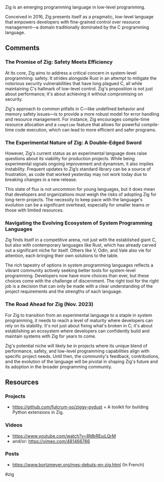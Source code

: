 Zig is an emerging programming language in low-level programming.

Conceived in 2016, Zig presents itself as a pragmatic, low-level language that empowers developers with fine-grained control over resource management—a domain traditionally dominated by the C programming language.

## Comments

### The Promise of Zig: Safety Meets Efficiency

At its core, Zig aims to address a critical concern in system-level programming: safety. It strides alongside Rust in an attempt to mitigate the notorious security vulnerabilities that have long plagued C, all while maintaining C's hallmark of low-level control. Zig's proposition is not just about performance; it's about achieving it without compromising on security.

Zig's approach to common pitfalls in C—like undefined behavior and memory safety issues—is to provide a more robust model for error handling and resource management. For instance, Zig encourages compile-time resource allocation and a `comptime` feature that allows for powerful compile-time code execution, which can lead to more efficient and safer programs.

### The Experimental Nature of Zig: A Double-Edged Sword

However, Zig's current status as an experimental language does raise questions about its viability for production projects. While being experimental signals ongoing improvement and dynamism, it also implies instability. Frequent updates to Zig’s standard library can be a source of frustration, as code that worked yesterday may not work today due to breaking changes in a new release.

This state of flux is not uncommon for young languages, but it does mean that developers and organizations must weigh the risks of adopting Zig for long-term projects. The necessity to keep pace with the language's evolution can be a significant overhead, especially for smaller teams or those with limited resources.

### Navigating the Evolving Ecosystem of System Programming Languages

Zig finds itself in a competitive arena, not just with the established giant C, but also with contemporary languages like Rust, which has already carved out a significant niche for itself. Others like V, Odin, and Vale also vie for attention, each bringing their own solutions to the table.

The rich tapestry of options in system programming languages reflects a vibrant community actively seeking better tools for system-level programming. Developers now have more choices than ever, but these choices come with the challenge of discernment. The right tool for the right job is a decision that can only be made with a clear understanding of the project requirements and the strengths of each language.

### The Road Ahead for Zig (Nov. 2023)

For Zig to transition from an experimental language to a staple in system programming, it needs to reach a level of maturity where developers can rely on its stability. It's not just about fixing what's broken in C; it's about establishing an ecosystem where developers can confidently build and maintain systems with Zig for years to come.

Zig's potential niche will likely be in projects where its unique blend of performance, safety, and low-level programming capabilities align with specific project needs. Until then, the community's feedback, contributions, and the evolution of the language will be pivotal in shaping Zig's future and its adoption in the broader programming community.

## Resources

### Projects

- https://github.com/fulcrum-so/ziggy-pydust = A toolkit for building Python extensions in Zig.

### Videos

- https://www.youtube.com/watch?v=8MbREuiLQrM
- and/or: https://vimeo.com/481466766

### Posts

- https://www.bortzmeyer.org/mes-debuts-en-zig.html (In French)


#zig

<!-- Keywords -->

<!-- /Keywords -->
